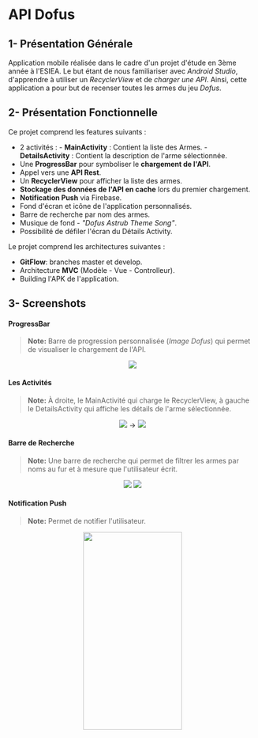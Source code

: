 # API Dofus

## 1- Présentation Générale 

Application mobile réalisée dans le cadre d'un projet d'étude en 3ème année à l'ESIEA. Le but étant de nous familiariser avec *Android Studio*, d'apprendre à utiliser un *RecyclerView* et de *charger une API*. Ainsi, cette application a pour but de recenser toutes les armes du jeu *Dofus*. 

## 2- Présentation Fonctionnelle

Ce projet comprend les features suivants : 

 - 2 activités : 
			 - **MainActivity** : Contient la liste des Armes.
			 - **DetailsActivity** : Contient la description de l'arme sélectionnée. 
 - Une **ProgressBar** pour symboliser le **chargement de l'API**. 
 - Appel vers une **API Rest**. 
 - Un **RecyclerView** pour afficher la liste des armes. 
 - **Stockage des données de l'API en cache** lors du premier chargement.
 - **Notification Push** via Firebase. 
 - Fond d'écran et icône de l'application personnalisés.
 - Barre de recherche par nom des armes.
 - Musique de fond - *"Dofus Astrub Theme Song"*.
 - Possibilité de défiler l'écran du Détails Activity.

Le projet comprend les architectures suivantes : 

 - **GitFlow**: branches master et develop.
 - Architecture **MVC** (Modèle - Vue - Controlleur).
 - Building l'APK de l'application.


## 3- Screenshots 

#### ProgressBar

> **Note:** Barre de progression personnalisée (*Image Dofus*) qui permet de visualiser le chargement de l'API.
<p align="center">
<img src="https://image.noelshack.com/fichiers/2019/14/3/1554284418-56328727-309032443106667-472793350018170880-n-min.png">
</p>

#### Les Activités 

> **Note:** À droite, le MainActivité qui charge le RecyclerView, à gauche le DetailsActivity qui affiche les détails de l'arme sélectionnée. 

<p align="center">
<img src="https://image.noelshack.com/fichiers/2019/14/3/1554284418-56531102-402490370549958-1066424011476434944-n-min.png">
-> 
<img src="https://image.noelshack.com/fichiers/2019/14/3/1554284418-55759977-581031015640449-922973340740616192-n-min.png">
</p>

#### Barre de Recherche 

 > **Note:** Une barre de recherche qui permet de filtrer les armes par noms au fur et à mesure que l'utilisateur écrit. 
<p align="center">
<img src="https://image.noelshack.com/fichiers/2019/14/3/1554284418-56504204-324774531556742-5290224725878898688-n-min.png">
<img src="https://image.noelshack.com/fichiers/2019/14/3/1554284418-56330951-1628391143930101-3691094937132072960-n-min.png">
</p>

#### Notification Push

> **Note:** Permet de notifier l'utilisateur.

<p align="center">
<img width="200" height="400" src="https://image.noelshack.com/fichiers/2019/14/3/1554300285-55908435-352030422102876-5397388128463880192-n.png">
</p>
